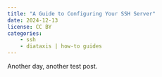```yaml
---
title: "A Guide to Configuring Your SSH Server"
date: 2024-12-13
license: CC BY
categories:
    - ssh
    - diataxis | how-to guides
---
```


Another day, another test post.
